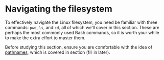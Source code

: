 # Navigating the filesystem

To effectively navigate the Linux filesystem, you need be familiar with three commands: `pwd`, `ls`, and `cd`_,_ all of which we'll cover in this section. These are perhaps the most commonly used Bash commands, so it is worth your while to make the extra effort to master them.

Before studying this section, ensure you are comfortable with the idea of [pathnames](../../linux-operating-system/filesystem/pathnames.md), which is covered in section (fill in later).&#x20;
